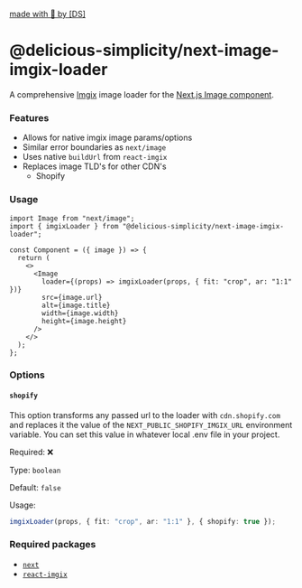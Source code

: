 [made with 💜 by [DS]](https://www.delicious-simplicity.com/)

# @delicious-simplicity/next-image-imgix-loader

A comprehensive [Imgix](https://imgix.com/) image loader for the [Next.js Image component](https://nextjs.org/docs/api-reference/next/image).

### Features

- Allows for native imgix image params/options
- Similar error boundaries as `next/image`
- Uses native `buildUrl` from `react-imgix`
- Replaces image TLD's for other CDN's
  - Shopify

### Usage

```tsx
import Image from "next/image";
import { imgixLoader } from "@delicious-simplicity/next-image-imgix-loader";

const Component = ({ image }) => {
  return (
    <>
      <Image
        loader={(props) => imgixLoader(props, { fit: "crop", ar: "1:1" })}
        src={image.url}
        alt={image.title}
        width={image.width}
        height={image.height}
      />
    </>
  );
};
```

### Options

#### `shopify`

This option transforms any passed url to the loader with `cdn.shopify.com` and replaces it the value of the `NEXT_PUBLIC_SHOPIFY_IMGIX_URL` environment variable. You can set this value in whatever local .env file in your project.

Required: ❌

Type: `boolean`

Default: `false`

Usage:

```ts
imgixLoader(props, { fit: "crop", ar: "1:1" }, { shopify: true });
```

### Required packages

- [`next`](https://www.npmjs.com/package/next)
- [`react-imgix`](https://www.npmjs.com/package/react-imgix)
